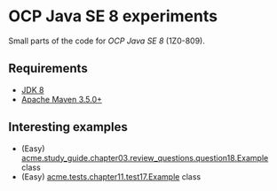 # OCP Java SE 8 experiments

Small parts of the code for *OCP Java SE 8* (1Z0-809).

## Requirements

* [JDK 8](http://www.oracle.com/technetwork/java/javase/downloads/index.html)
* [Apache Maven 3.5.0+](https://maven.apache.org/download.cgi)

## Interesting examples

* (Easy) [acme.study_guide.chapter03.review_questions.question18.Example](https://github.com/dbelob/ocp-jse8/blob/master/src/main/java/acme/study_guide/chapter03/review_questions/question18/Example.java) class
* (Easy) [acme.tests.chapter11.test17.Example](https://github.com/dbelob/ocp-jse8/blob/master/src/main/java/acme/tests/chapter11/test17/Example.java) class
